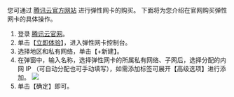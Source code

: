 您可通过 [腾讯云官方网站](https://cloud.tencent.com/) 进行弹性网卡的购买。
下面将为您介绍在官网购买弹性网卡的具体操作。
1. 登录 [腾讯云官网](https://cloud.tencent.com/login)。
2. 单击【[立即体验](https://console.cloud.tencent.com/vpc/eni?rid=8)】，进入弹性网卡控制台。
3. 选择地区和私有网络，单击【+新建】。
4. 在弹窗中，输入名称，选择弹性网卡的所属私有网络、子网后，选择分配的内网 IP （可自动分配也可手动填写），如需添加标签可展开【高级选项】进行添加。
![](https://main.qcloudimg.com/raw/6ce56a79906196c412ed5e9f3d3708d2.png)
5. 单击【确定】即可。


